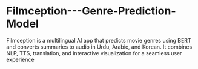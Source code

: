 # Filmception---Genre-Prediction-Model
Filmception is a multilingual AI app that predicts movie genres using BERT and converts summaries to audio in Urdu, Arabic, and Korean. It combines NLP, TTS, translation, and interactive visualization for a seamless user experience
